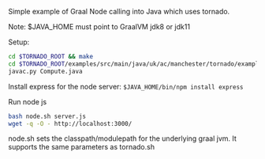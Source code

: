 Simple example of Graal Node calling into Java which uses tornado.

Note: $JAVA_HOME must point to GraalVM jdk8 or jdk11

Setup:

```bash 
cd $TORNADO_ROOT && make
cd $TORNADO_ROOT/examples/src/main/java/uk/ac/manchester/tornado/examples/polyglot/node
javac.py Compute.java
```

Install express for the node server: `$JAVA_HOME/bin/npm install express`

Run node js

```bash 
bash node.sh server.js
wget -q -O - http://localhost:3000/
```

node.sh sets the classpath/modulepath for the underlying graal jvm. It supports the same parameters as tornado.sh
